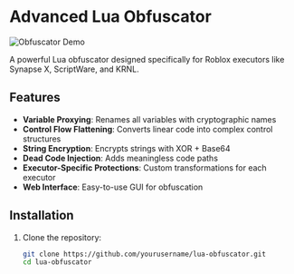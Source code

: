 # Advanced Lua Obfuscator

![Obfuscator Demo](demo.gif)

A powerful Lua obfuscator designed specifically for Roblox executors like Synapse X, ScriptWare, and KRNL.

## Features

- **Variable Proxying**: Renames all variables with cryptographic names
- **Control Flow Flattening**: Converts linear code into complex control structures
- **String Encryption**: Encrypts strings with XOR + Base64
- **Dead Code Injection**: Adds meaningless code paths
- **Executor-Specific Protections**: Custom transformations for each executor
- **Web Interface**: Easy-to-use GUI for obfuscation

## Installation

1. Clone the repository:
   ```bash
   git clone https://github.com/yourusername/lua-obfuscator.git
   cd lua-obfuscator
